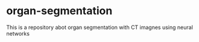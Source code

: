 # organ-segmentation
This is a repository abot organ segmentation with CT imagnes using neural networks 

